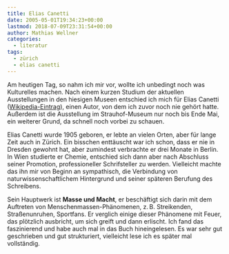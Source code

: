 ```yaml
---
title: Elias Canetti
date: 2005-05-01T19:34:23+00:00
lastmod: 2018-07-09T23:31:54+00:00
author: Mathias Wellner
categories:
  - literatur
tags:
  - zürich
  - elias canetti
---
```

Am heutigen Tag, so nahm ich mir vor, wollte ich unbedingt noch was Kulturelles machen. Nach einem kurzen Studium der aktuellen Ausstellungen in den hiesigen Museen entschied ich mich für Elias Canetti (<a href="https://de.wikipedia.org/wiki/Elias_Canetti">Wikipedia-Eintrag</a>), einen Autor, von dem ich zuvor noch nie gehört hatte. Außerdem ist die Ausstellung im Strauhof-Museum nur noch bis Ende Mai, ein weiterer Grund, da schnell noch vorbei zu schauen.

Elias Canetti wurde 1905 geboren, er lebte an vielen Orten, aber für lange Zeit auch in Zürich. Ein bisschen enttäuscht war ich schon, dass er nie in Dresden gewohnt hat, aber zumindest verbrachte er drei Monate in Berlin. In Wien studierte er Chemie, entschied sich dann aber nach Abschluss seiner Promotion, professioneller Schrifsteller zu werden. Vielleicht machte das ihn mir von Beginn an sympathisch, die Verbindung von naturwissenschaftlichem Hintergrund und seiner späteren Berufung des Schreibens.

Sein Hauptwerk ist <b>Masse und Macht</b>, er beschäftigt sich darin mit dem Auftreten von Menschenmassen-Phänomenen, z.&thinsp;B. Streikenden, Straßenunruhen, Sportfans. Er verglich einige dieser Phänomene mit Feuer, das plötzlich ausbricht, um sich greift und dann erlischt. Ich fand das faszinierend und habe auch mal in das Buch hineingelesen. Es war sehr gut geschrieben und gut strukturiert, vielleicht lese ich es später mal vollständig.
